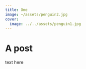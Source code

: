```yaml
---
title: One
image: ~/assets/penguin2.jpg
cover:
  image: ../../assets/penguin1.jpg
---
```


# A post

text here
